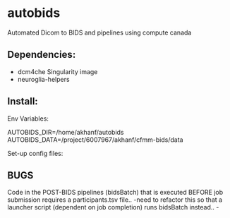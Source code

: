 # autobids
Automated Dicom to BIDS and pipelines using compute canada


## Dependencies:

* dcm4che Singularity image
* neuroglia-helpers


## Install:


Env Variables:

AUTOBIDS_DIR=/home/akhanf/autobids
AUTOBIDS_DATA=/project/6007967/akhanf/cfmm-bids/data

Set-up config files:

## BUGS

Code in the POST-BIDS pipelines (bidsBatch) that is executed BEFORE job submission requires a participants.tsv file..
	-need to refactor this so that a launcher script (dependent on job completion) runs bidsBatch instead..
		-

